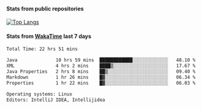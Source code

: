 #### Stats from public repositories

[![Top Langs](https://github-readme-stats.vercel.app/api/top-langs/?username=hyoghurt&layout=compact&exclude_repo=multiserver,docker_compose&langs_count=6)](https://github.com/anuraghazra/github-readme-stats)

#### Stats from [WakaTime](https://wakatime.com/@hyoghurt) last 7 days
<!--START_SECTION:waka-->

```txt
Total Time: 22 hrs 51 mins

Java              10 hrs 59 mins  ████████████░░░░░░░░░░░░░   48.10 %
XML               4 hrs 2 mins    ████▒░░░░░░░░░░░░░░░░░░░░   17.67 %
Java Properties   2 hrs 8 mins    ██▒░░░░░░░░░░░░░░░░░░░░░░   09.40 %
Markdown          1 hr 26 mins    █▓░░░░░░░░░░░░░░░░░░░░░░░   06.34 %
Properties        1 hr 22 mins    █▓░░░░░░░░░░░░░░░░░░░░░░░   06.03 %

Operating systems: Linux
Editors: IntelliJ IDEA, Intellijidea
```

<!--END_SECTION:waka-->

